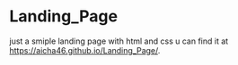 # Landing_Page
just a smiple landing page with html and css
u can find it at https://aicha46.github.io/Landing_Page/. 

